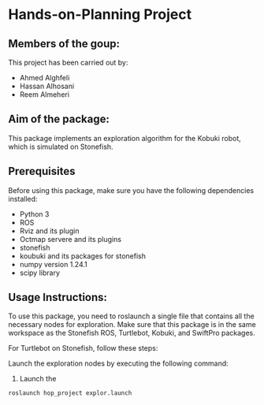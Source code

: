 # Hands-on-Planning Project


## Members of the goup:

This project has been carried out by:

* Ahmed Alghfeli
* Hassan Alhosani
* Reem Almeheri

## Aim of the package:

This package implements an exploration algorithm for the Kobuki robot, which is simulated on Stonefish.

## Prerequisites

Before using this package, make sure you have the following dependencies installed:

* Python 3
* ROS
* Rviz and its plugin
* Octmap servere and its plugins
* stonefish
* koubuki and its packages for stonefish
* numpy version 1.24.1
* scipy library


## Usage Instructions:

To use this package, you need to roslaunch a single file that contains all the necessary nodes for exploration. Make sure that this package is in the same workspace as the Stonefish ROS, Turtlebot, Kobuki, and SwiftPro packages.

For Turtlebot on Stonefish, follow these steps:

Launch the exploration nodes by executing the following command:

1) Launch the 

```bash
roslaunch hop_project explor.launch
```
